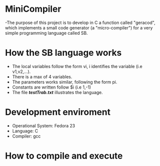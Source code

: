 # MiniCompiler
-The purpose of this project is to develop in C a function called "geracod", which implements a small code generator (a "micro-compiler") for a very simple programming language called SB.  

# How the SB language works
- The local variables follow the form vi, i identifies the variable (i.e v1,v2,...).   
- There is a max of 4 variables.  
- The parameters works similar, following the form pi.  
- Constants are written follow $i (i.e $1,$-1)  
- The file **_testTrab.txt_** illustrates the language.  

# Development enviroment
- Operational System: Fedora 23  
- Language: C  
- Compiler: gcc  

# How to compile and execute
